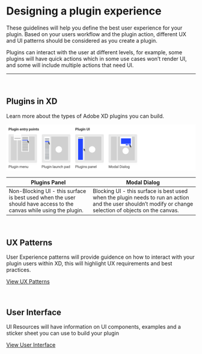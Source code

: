 # Designing a plugin experience

These guidelines will help you define the best user experience for your plugin. Based on your users workflow and the plugin action, different UX and UI patterns should be considered as you create a plugin.

Plugins can interact with the user at different levels, for example, some plugins will have quick actions which in some use cases won’t render UI, and some will include multiple actions that need UI. 

----------

 <br />
 
## Plugins in XD

Learn more about the types of Adobe XD plugins you can build.

![Panels and modals](ux-images/Design-xd-plugins-1.png)

| **Plugins Panel**   | **Modal Dialog**   |
|---------------------------------------|----------------------------------|
| Non-Blocking UI - this surface is best used when the user should have access to the canvas while using the plugin.   | Blocking UI - this surface is best used when the plugin needs to run an action and the user shouldn’t modify or change selection of objects on the canvas.   | 


 <br />

## UX Patterns

User Experience patterns will provide guidence on how to interact with your plugin users within XD, this will highlight UX requirements and best practices.

[View UX Patterns](ux-patterns/index.md)

 <br />
 
## User Interface

UI Resources will have information on UI components, examples and a sticker sheet you can use to build your plugin 

[View User Interface](user-interface/index.md)
